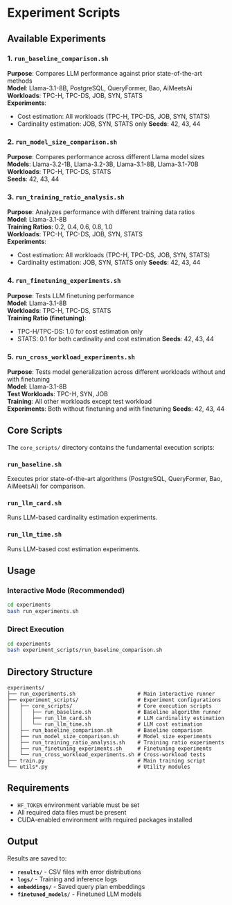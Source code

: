 # Experiment Scripts

## Available Experiments

### 1. `run_baseline_comparison.sh`
**Purpose**: Compares LLM performance against prior state-of-the-art methods  
**Model**: Llama-3.1-8B, PostgreSQL, QueryFormer, Bao, AiMeetsAi  
**Workloads**: TPC-H, TPC-DS, JOB, SYN, STATS  
**Experiments**: 
- Cost estimation: All workloads (TPC-H, TPC-DS, JOB, SYN, STATS)
- Cardinality estimation: JOB, SYN, STATS only
**Seeds**: 42, 43, 44

### 2. `run_model_size_comparison.sh`
**Purpose**: Compares performance across different Llama model sizes  
**Models**: Llama-3.2-1B, Llama-3.2-3B, Llama-3.1-8B, Llama-3.1-70B  
**Workloads**: TPC-H, TPC-DS, STATS  
**Seeds**: 42, 43, 44

### 3. `run_training_ratio_analysis.sh`
**Purpose**: Analyzes performance with different training data ratios  
**Model**: Llama-3.1-8B  
**Training Ratios**: 0.2, 0.4, 0.6, 0.8, 1.0  
**Workloads**: TPC-H, TPC-DS, JOB, SYN, STATS  
**Experiments**: 
- Cost estimation: All workloads (TPC-H, TPC-DS, JOB, SYN, STATS)
- Cardinality estimation: JOB, SYN, STATS only
**Seeds**: 42, 43, 44

### 4. `run_finetuning_experiments.sh`
**Purpose**: Tests LLM finetuning performance  
**Model**: Llama-3.1-8B  
**Workloads**: TPC-H, TPC-DS, STATS  
**Training Ratio (finetuning)**: 
- TPC-H/TPC-DS: 1.0 for cost estimation only  
- STATS: 0.1 for both cardinality and cost estimation
**Seeds**: 42, 43, 44

### 5. `run_cross_workload_experiments.sh`
**Purpose**: Tests model generalization across different workloads without and with finetuning  
**Model**: Llama-3.1-8B  
**Test Workloads**: TPC-H, SYN, JOB  
**Training**: All other workloads except test workload  
**Experiments**: Both without finetuning and with finetuning
**Seeds**: 42, 43, 44

## Core Scripts

The `core_scripts/` directory contains the fundamental execution scripts:

### `run_baseline.sh`
Executes prior state-of-the-art algorithms (PostgreSQL, QueryFormer, Bao, AiMeetsAi) for comparison.

### `run_llm_card.sh`
Runs LLM-based cardinality estimation experiments.

### `run_llm_time.sh`
Runs LLM-based cost estimation experiments.

## Usage

### Interactive Mode (Recommended)
```bash
cd experiments
bash run_experiments.sh
```

### Direct Execution
```bash
cd experiments
bash experiment_scripts/run_baseline_comparison.sh
```

## Directory Structure

```
experiments/
├── run_experiments.sh                    # Main interactive runner
├── experiment_scripts/                   # Experiment configurations
│   ├── core_scripts/                     # Core execution scripts
│   │   ├── run_baseline.sh               # Baseline algorithm runner
│   │   ├── run_llm_card.sh               # LLM cardinality estimation
│   │   └── run_llm_time.sh               # LLM cost estimation
│   ├── run_baseline_comparison.sh        # Baseline comparison
│   ├── run_model_size_comparison.sh      # Model size experiments
│   ├── run_training_ratio_analysis.sh    # Training ratio experiments
│   ├── run_finetuning_experiments.sh     # Finetuning experiments
│   └── run_cross_workload_experiments.sh # Cross-workload tests
├── train.py                              # Main training script
└── utils*.py                             # Utility modules
```

## Requirements

- `HF_TOKEN` environment variable must be set
- All required data files must be present
- CUDA-enabled environment with required packages installed

## Output

Results are saved to:
- **`results/`** - CSV files with error distributions
- **`logs/`** - Training and inference logs
- **`embeddings/`** - Saved query plan embeddings
- **`finetuned_models/`** - Finetuned LLM models